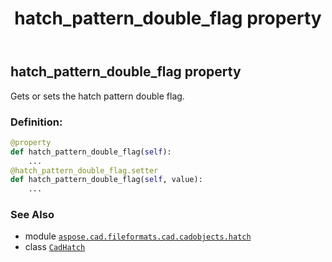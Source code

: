 ﻿---
title: hatch_pattern_double_flag property
second_title: Aspose.CAD for Python via .NET API References
description: 
type: docs
weight: 330
url: /python-net/aspose.cad.fileformats.cad.cadobjects.hatch/cadhatch/hatch_pattern_double_flag/
is_root: false
---

## hatch_pattern_double_flag property


Gets or sets the hatch pattern double flag.
### Definition:
```python
@property
def hatch_pattern_double_flag(self):
    ...
@hatch_pattern_double_flag.setter
def hatch_pattern_double_flag(self, value):
    ...
```

### See Also
* module [`aspose.cad.fileformats.cad.cadobjects.hatch`](../../)
* class [`CadHatch`](/cad/python-net/aspose.cad.fileformats.cad.cadobjects.hatch/cadhatch)
